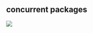 ## concurrent packages

![](https://www.uml-diagrams.org/examples/java-7-concurrent-executors-uml-class-diagram-example.png)
